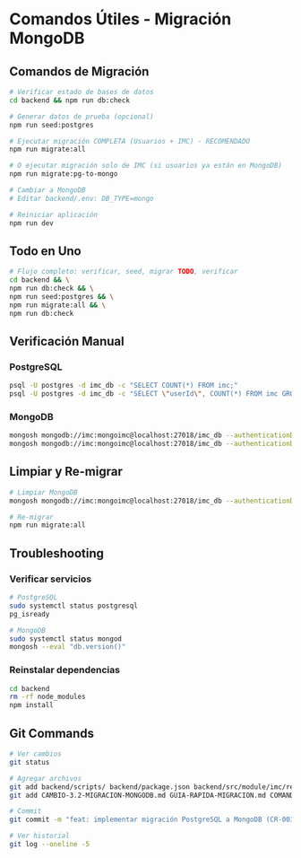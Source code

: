 # Comandos Útiles - Migración MongoDB

## Comandos de Migración

```bash
# Verificar estado de bases de datos
cd backend && npm run db:check

# Generar datos de prueba (opcional)
npm run seed:postgres

# Ejecutar migración COMPLETA (Usuarios + IMC) - RECOMENDADO
npm run migrate:all

# O ejecutar migración solo de IMC (si usuarios ya están en MongoDB)
npm run migrate:pg-to-mongo

# Cambiar a MongoDB
# Editar backend/.env: DB_TYPE=mongo

# Reiniciar aplicación
npm run dev
```

## Todo en Uno

```bash
# Flujo completo: verificar, seed, migrar TODO, verificar
cd backend && \
npm run db:check && \
npm run seed:postgres && \
npm run migrate:all && \
npm run db:check
```

## Verificación Manual

### PostgreSQL
```bash
psql -U postgres -d imc_db -c "SELECT COUNT(*) FROM imc;"
psql -U postgres -d imc_db -c "SELECT \"userId\", COUNT(*) FROM imc GROUP BY \"userId\";"
```

### MongoDB
```bash
mongosh mongodb://imc:mongoimc@localhost:27018/imc_db --authenticationDatabase admin --eval "db.imc.countDocuments()"
mongosh mongodb://imc:mongoimc@localhost:27018/imc_db --authenticationDatabase admin --eval "db.imc.aggregate([{ \$group: { _id: '\$userId', count: { \$sum: 1 } } }])"
```

## Limpiar y Re-migrar

```bash
# Limpiar MongoDB
mongosh mongodb://imc:mongoimc@localhost:27018/imc_db --authenticationDatabase admin --eval "db.imc.deleteMany({})"

# Re-migrar
npm run migrate:all
```

## Troubleshooting

### Verificar servicios
```bash
# PostgreSQL
sudo systemctl status postgresql
pg_isready

# MongoDB
sudo systemctl status mongod
mongosh --eval "db.version()"
```

### Reinstalar dependencias
```bash
cd backend
rm -rf node_modules
npm install
```

## Git Commands

```bash
# Ver cambios
git status

# Agregar archivos
git add backend/scripts/ backend/package.json backend/src/module/imc/repositories/imc-mongo.repository.ts
git add CAMBIO-3.2-MIGRACION-MONGODB.md GUIA-RAPIDA-MIGRACION.md COMANDOS-UTILES.md

# Commit
git commit -m "feat: implementar migración PostgreSQL a MongoDB (CR-003.2)"

# Ver historial
git log --oneline -5
```
